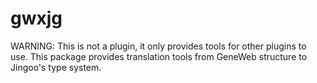 # gwxjg

WARNING: This is not a plugin, it only provides tools for other plugins to use.
This package provides translation tools from GeneWeb structure to Jingoo's type system.

